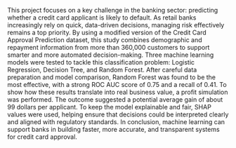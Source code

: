 This project focuses on a key challenge in the banking sector: predicting whether a 
credit card applicant is likely to default. As retail banks increasingly rely on quick, 
data-driven decisions, managing risk effectively remains a top priority. By using a 
modified version of the Credit Card Approval Prediction dataset, this study combines 
demographic and repayment information from more than 360,000 customers to 
support smarter and more automated decision-making. 
Three machine learning models were tested to tackle this classification problem: 
Logistic Regression, Decision Tree, and Random Forest. After careful data 
preparation and model comparison, Random Forest was found to be the most 
effective, with a strong ROC AUC score of 0.75 and a recall of 0.41. To show how 
these results translate into real business value, a profit simulation was performed. 
The outcome suggested a potential average gain of about 99 dollars per applicant. 
To keep the model explainable and fair, SHAP values were used, helping ensure that 
decisions could be interpreted clearly and aligned with regulatory standards. 
In conclusion, machine learning can support banks in building faster, more accurate, 
and transparent systems for credit card approval.
